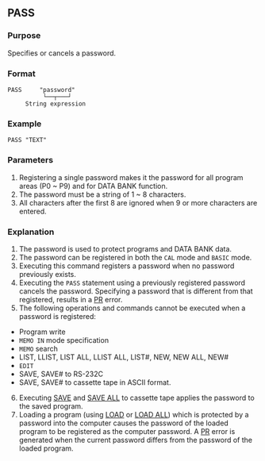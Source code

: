 ## PASS

### Purpose
Specifies or cancels a password.

### Format
```basic
PASS     "password"
          └──┬───┘
     String expression
```
### Example
```basic
PASS "TEXT"
```

### Parameters
1. Registering a single password makes it the password for all program areas
   (P0 ~ P9) and for DATA BANK function.
2. The password must be a string of 1 ~ 8 characters.
3. All characters after the first 8 are ignored when 9 or more characters are entered.

### Explanation
1. The password is used to protect programs and DATA BANK data.
2. The password can be registered in both the `CAL` mode and `BASIC` mode.
3. Executing this command registers a password when no password previously exists.
4. Executing the `PASS` statement using a previously registered password cancels
the password. Specifying a password that is different from that registered, 
results in a [PR](../errors.md#PR-error) error.
5. The following operations and commands cannot be executed when a password is registered:
- Program write
- `MEMO IN` mode specification
- `MEMO` search
- LIST, LLIST, LIST ALL, LLIST ALL, LIST#, NEW, NEW ALL, NEW#
- `EDIT`
- SAVE, SAVE# to RS-232C
- SAVE, SAVE# to cassette tape in ASCII format.
6. Executing [SAVE](SAVE_SAVE_ALL) and [SAVE ALL](SAVE_SAVE_ALL) to cassette
tape applies the password to the saved program.
7. Loading a program (using [LOAD](LOAD_LOAD_ALL.md) or [LOAD ALL](LOAD_LOAD_ALL.md))
which is protected by a password into the computer causes the password of the loaded
program to be registered as the computer password. A [PR](../errors.md#PR-error) error
is generated when the current password differs from the password of the loaded program.
